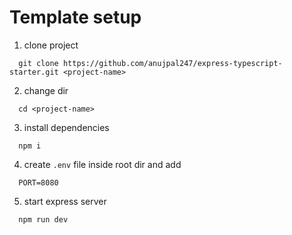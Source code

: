 # Template setup

1. clone project

```
  git clone https://github.com/anujpal247/express-typescript-starter.git <project-name>
```

2. change dir

```
  cd <project-name>
```

3. install dependencies

```
  npm i
```

4. create `.env` file inside root dir and add

```
  PORT=8080
```

5. start express server

```
  npm run dev
```
